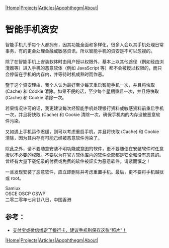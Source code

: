 |[Home](/README.md)|[Projects](/projects.md)|[Articles](/articles.md)|[Apophthegm](/apophthegm.md)|[About](/about.md)|

# 智能手机资安

智能手机几乎每个人都拥有，因其功能全面和多样化，很多人会以其手机处理日常事务，有的更会处理金融或敏感资讯，所以智能手机的资安是不可以忽视的。

除了在智能手机上安装软体时由用户授以权限外，基本上以其他途径（例如经由浏灠器等）进入手机的恶意软体（例如 JavaScript 等）都不会被授以权限的，而只会停留在手机的内存内，并等待时机成熟时而作恶。

鑒于这个资安理由，我个人认为最好至少每天重启智能手机一次，并且将快取 (Cache) 和 Cookie 清除。如果不便的话，至少每个星期重启一次，并且将快取 (Cache) 和 Cookie 清除一次。

若果情况许可的话，我更建议每次经智能手机处理银行资料或敏感资料前重启手机一次，并且将快取 (Cache) 和 Cookie 清除一次，确保手机内的内存没被恶意软件污染。

又如遇上手机运作迟缓，则可以考虑重启手机，并且将快取 (Cache) 和 Cookie 清除，因为其内存有可能己经被恶意软件污染了。

除此之外，请不要随意安装不明功能或意图的软件，更不要随便在安装软件时任意授以不必要的权限。不要以为在官方软体库内的软件全部都是安全和没有恶意的。曾经有大量下载纪录的付费或免费的软件被証实为恶意软件。请紧而慎之！

一旦发现安装了恶意软件，应立即删除并考虑重置手机。最后，更不要将手机越狱或 root。

Samiux   
OSCE  OSCP  OSWP  
二零二零年七月廿八日，中国香港   

## 参考：

- [支付宝或微信绑定了银行卡，建议手机别保存这张“照片”！](https://mp.weixin.qq.com/s?__biz=Mzg5MzA4MjY5NQ==&mid=2247532485&idx=3&sn=88e9831c394b94f40c66e658b19dbd97&chksm=c03672edf741fbfb3467f02841793f2516dde29c38d3fdf06a3029b06afa1607b80212f519cd#rd)  

|[Home](/README.md)|[Projects](/projects.md)|[Articles](/articles.md)|[Apophthegm](/apophthegm.md)|[About](/about.md)|
